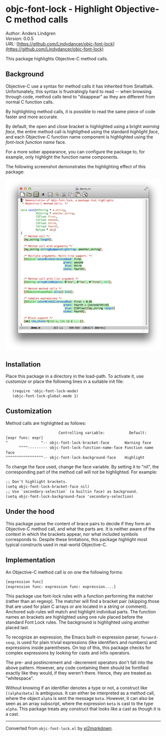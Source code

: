 # objc-font-lock - Highlight Objective-C method calls

*Author:* Anders Lindgren<br>
*Version:* 0.0.5<br>
*URL:* [https://github.com/Lindydancer/objc-font-lock](https://github.com/Lindydancer/objc-font-lock)<br>

This package highlights Objective-C method calls.

## Background

Objective-C use a syntax for method calls it has inherited from
Smalltalk. Unfortunately, this syntax is frustratingly hard to read
-- when browsing through code, method calls tend to "disappear" as
they are different from normal C function calls.

By highlighting method calls, it is possible to read the same piece
of code faster and more accurate.

By default, the open and close bracket is highlighted using a
bright *warning face*, the entire method call is highligthed using
the standard *highlight face*, and each Objective-C function name
component is highlighted using the *font-lock function name* face.

For a more sober appearance, you can configure the package to, for
example, only highlight the function name components.

The following screenshot demonstrates the highlighting effect of
this package:

![See doc/demo.png for screenshot](doc/demo.png)

## Installation

Place this package in a directory in the load-path. To activate it,
use *customize* or place the following lines in a suitable init
file:

       (require 'objc-font-lock-mode)
       (objc-font-lock-global-mode 1)

## Customization

Method calls are highlighted as follows:

                            Controlling variable:           Default:
    [expr func: expr]
    ^               ^-- objc-font-lock-bracket-face       Warning face
          ^^^^--------- objc-font-lock-function-name-face Function name face
    ^^^^^^^^^^^^^^^^^-- objc-font-lock-background-face    Highlight

To change the face used, change the face variable. By setting it to
"nil", the corresponding part of the method call will not be
highlighted. For example:

    ;; Don't highlight brackets.
    (setq objc-font-lock-bracket-face nil)
    ;; Use `secondary-selection` (a builtin face) as background.
    (setq objc-font-lock-background-face 'secondary-selection)

## Under the hood

This package parse the content of brace pairs to decide if they
form an Objective-C method call, and what the parts are. It is
neither aware of the context in which the brackets appear, nor what
included symbols corresponds to. Despite these limitations, this
package highlight most typical constructs used in real-world
Objective-C.

## Implementation

An Objective-C method call is on one the following forms:

    [expression func]
    [expression func: expression func: expression....]

This package use font-lock rules with a function performing the
matcher (rather than an regexp). The matcher will find a bracket
pair (skipping those that are used for plain C arrays or are
located in a string or comment). Anchored sub-rules will match and
highlight individual parts. The function names an brackets are
highlighted using one rule placed before the standard Font Lock
rules. The background is highlighted using another placed last.

To recognize an expression, the Emacs built-in expression parser,
`forward-sexp`, is used for plain trivial expressions (like
identifiers and numbers) and expressions inside parentheses. On top
of this, this package checks for complex expressions by looking for
casts and infix operators.

The pre- and postincrement and -decrement operators don't fall into
the above pattern. However, any code containing them should be
fontified exactly like they would, if they weren't there. Hence,
they are treated as "whitespace".

Without knowing if an identifier denotes a type or not, a construct
like `[(alpha)beta]` is ambiguous. It can either be interpreted as
a method call, where the object `alpha` is sent the message `beta`.
However, it can also be seen as an array subscript, where the
expression `beta` is cast to the type `alpha`. This package treats
any construct that looks like a cast as though it is a cast.


---
Converted from `objc-font-lock.el` by [*el2markdown*](https://github.com/Lindydancer/el2markdown).
